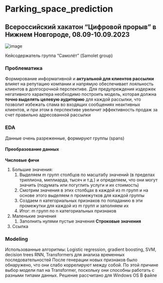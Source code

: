# Parking_space_prediction
## Всероссийский хакатон “Цифровой прорыв” в Нижнем Новгороде, 08.09-10.09.2023
![image](https://github.com/aryana64/Parking_space_prediction/assets/112254501/f5ab509c-dfb4-4fd8-9e85-18cb53f169b4)

Кейсодержатель группа “Самолёт” (Samolet group)
### Проблематика 
Формирование информативной и **актуальной для клиентов рассылки** влияет на репутацию компании и напрямую обеспечивает лояльность клиентов в долгосрочной перспективе.
Для предупреждения издержек негативного характера необходимо построить модель, которая должна **точно выделять целевую аудиторию** для каждой рассылки, что позволит избежать спама во входящих сообщениях неактивных клиентов, и при этом в перспективе увеличит эффективность продаж за счет правильно адресованной рассылки
### EDA 
Данные очень разреженные, формируют группы (spans)
#### Преобразование данных 
**Числовые фичи**
1. Большие значения: 
    1. Выделяем m групп столбцов по масштабу значений (в пределах триллиона, миллиарда, тысяч и т.д.) и определяем, что они могут значить (подумать или погуглить услуги и их стоимость)
    2. Смотрим значения в этих столбцах в каждой из m групп и на основе этого выделяем n промежутков для каждой группы
    3. Создаем n категориальных признаков по попаданию в эти промежутки для каждой из m групп и заполняем их
    4. Итог: m групп по n категориальных признаков
2. Маленькие значения
    1. Заполнить нулями пустые значения
**Строковые значения**
1. Ссылка
### Modeling
Использованные алгоритмы:
Logistic regression, gradient boosting, SVM, decision trees
RNN, Transformers для анализа временных последовательностей
После генерации новых признаков было обнаружено, что они слабо коррелируют между собой. По этой причине выбор модели пал на Transformer, поскольку они способны работать с разными типами данных.
Решение рассчитано для Windows OS
В файле 
